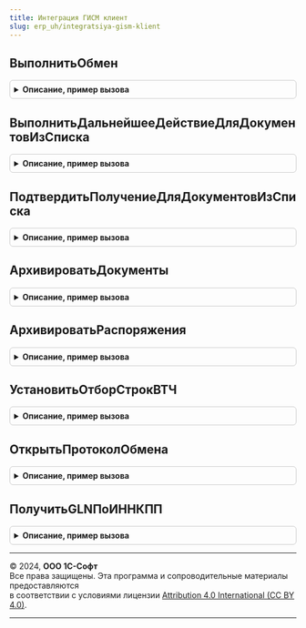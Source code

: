 ```yaml
---
title: Интеграция ГИСМ клиент
slug: erp_uh/integratsiya-gism-klient
---
```



## ВыполнитьОбмен
<details style="margin: 1em 0; padding: 0.5em; border: 1px solid #ccc; border-radius: 6px;">

<summary style="font-weight: bold; cursor: pointer;">Описание, пример вызова</summary>

```bsl

// Начинает выполнение обмена с ГИСМ в формах списков документов подсистемы.
//
Процедура ВыполнитьОбмен() Экспорт
```

Пример вызова
```bsl
ИнтеграцияГИСМКлиент.ВыполнитьОбмен() 
```
</details>

## ВыполнитьДальнейшееДействиеДляДокументовИзСписка
<details style="margin: 1em 0; padding: 0.5em; border: 1px solid #ccc; border-radius: 6px;">

<summary style="font-weight: bold; cursor: pointer;">Описание, пример вызова</summary>

```bsl

// Обработчик команд по выполнению требуемого дальнейшего действия в динамических списках.
//
// Параметры:
//  ДинамическийСписок - ЭлементФормы - список в котором выполняется команда
//  ДальнейшееДействие - ПеречислениеСсылка.ДальнейшиеДействияПоВзаимодействиюГИСМ - действие, которое будет выполнено.
//
Процедура ВыполнитьДальнейшееДействиеДляДокументовИзСписка(ДинамическийСписок, ДальнейшееДействие) Экспорт
```

Пример вызова
```bsl
ИнтеграцияГИСМКлиент.ВыполнитьДальнейшееДействиеДляДокументовИзСписка(ДинамическийСписок, ДальнейшееДействие) 
```
</details>

## ПодтвердитьПолучениеДляДокументовИзСписка
<details style="margin: 1em 0; padding: 0.5em; border: 1px solid #ccc; border-radius: 6px;">

<summary style="font-weight: bold; cursor: pointer;">Описание, пример вызова</summary>

```bsl

// Подтверждает получение КиЗ или маркированной продукции выбранных в списке документов.
//
// Параметры:
//  ДинамическийСписок	 - ЭлементФормы - динамический список, из которого вызвана команда.
//
Процедура ПодтвердитьПолучениеДляДокументовИзСписка(ДинамическийСписок) Экспорт
```

Пример вызова
```bsl
ИнтеграцияГИСМКлиент.ПодтвердитьПолучениеДляДокументовИзСписка(ДинамическийСписок) 
```
</details>

## АрхивироватьДокументы
<details style="margin: 1em 0; padding: 0.5em; border: 1px solid #ccc; border-radius: 6px;">

<summary style="font-weight: bold; cursor: pointer;">Описание, пример вызова</summary>

```bsl

// Выполняет архивирование документов.
//
// Параметры:
// 	Результат - КодВозвратаДиалога - Ответ на вопрос архивирования.
// 	ДополнительныеПараметры - Структура - Структура дополнительных параметров.
//
Процедура АрхивироватьДокументы(Результат, ДополнительныеПараметры) Экспорт
```

Пример вызова
```bsl
ИнтеграцияГИСМКлиент.АрхивироватьДокументы(Результат, ДополнительныеПараметры) 
```
</details>

## АрхивироватьРаспоряжения
<details style="margin: 1em 0; padding: 0.5em; border: 1px solid #ccc; border-radius: 6px;">

<summary style="font-weight: bold; cursor: pointer;">Описание, пример вызова</summary>

```bsl

// Выполняет архивирование распоряжений к оформлению.
//
// Параметры:
// 	Результат - КодВозвратаДиалога - Ответ на вопрос архивирования.
// 	ДополнительныеПараметры - Структура - Структура дополнительных параметров.
//
Процедура АрхивироватьРаспоряжения(Результат, ДополнительныеПараметры) Экспорт
```

Пример вызова
```bsl
ИнтеграцияГИСМКлиент.АрхивироватьРаспоряжения(Результат, ДополнительныеПараметры) 
```
</details>

## УстановитьОтборСтрокВТЧ
<details style="margin: 1em 0; padding: 0.5em; border: 1px solid #ccc; border-radius: 6px;">

<summary style="font-weight: bold; cursor: pointer;">Описание, пример вызова</summary>

```bsl

// Устанавливает отбор строк в табличной части документа или обработки.
//
// Параметры:
//  Форма          - ФормаКлиентскогоПриложения - форма, для одной из ТЧ, которой устанавливается отбор.
//  ИмяТЧ          - Строка - имя табличной, для которой устанавливается отбор строк.
//  ЗначениеОтбора - Произвольный - значение отбор.
//  Команда        - КомандаФормы - команда, которую выполнил пользователь для установки отбора.
//
Процедура УстановитьОтборСтрокВТЧ(Форма, ИмяТЧ, ЗначениеОтбора, Команда) Экспорт
```

Пример вызова
```bsl
ИнтеграцияГИСМКлиент.УстановитьОтборСтрокВТЧ(Форма, ИмяТЧ, ЗначениеОтбора, Команда) 
```
</details>

## ОткрытьПротоколОбмена
<details style="margin: 1em 0; padding: 0.5em; border: 1px solid #ccc; border-radius: 6px;">

<summary style="font-weight: bold; cursor: pointer;">Описание, пример вызова</summary>

```bsl

// Открывает форму протокола обмена
//
// Параметры:
//  Документ        - ДокументСсылка - документ, для которого открывается протокол обмена.
//  ФормаВладелец   - ФормаКлиентскогоПриложения, Неопределено - форма, которая будет являться владельцем формы протокола обмена.
//
Процедура ОткрытьПротоколОбмена(Документ, ФормаВладелец = Неопределено) Экспорт
```

Пример вызова
```bsl
ИнтеграцияГИСМКлиент.ОткрытьПротоколОбмена(Документ, ФормаВладелец);
```
</details>

## ПолучитьGLNПоИННКПП
<details style="margin: 1em 0; padding: 0.5em; border: 1px solid #ccc; border-radius: 6px;">

<summary style="font-weight: bold; cursor: pointer;">Описание, пример вызова</summary>

```bsl

// Получает GLN с сервиса ГИСМ по данным ИНН и КПП контрагента.
// Параметры:
//  Форма - ФормаКлиентскогоПриложения - форма, из которой выполняется получение GLN.
//
Процедура ПолучитьGLNПоИННКПП(Форма) Экспорт
```

Пример вызова
```bsl
ИнтеграцияГИСМКлиент.ПолучитьGLNПоИННКПП(Форма) 
```
</details>

---

© 2024, **ООО 1С-Софт**  
Все права защищены. Эта программа и сопроводительные материалы предоставляются  
в соответствии с условиями лицензии [Attribution 4.0 International (CC BY 4.0)](https://creativecommons.org/licenses/by/4.0/legalcode).

---
